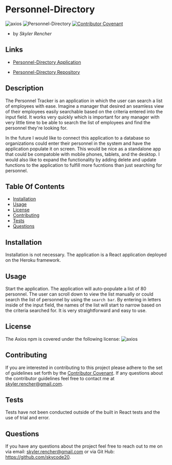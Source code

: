 # Personnel-Directory

  ![axios](https://img.shields.io/npm/l/axios)
  ![Personnel-Directory](https://img.shields.io/github/languages/top/skycode20/Personnel-Directory)
  [![Contributor Covenant](https://img.shields.io/badge/Contributor%20Covenant-v2.0%20adopted-ff69b4.svg)](code_of_conduct.md)

  - by *Skyler Rencher*

  ## Links

  * [Personnel-Directory Application](https://personnel-directory-sr.herokuapp.com/)

  * [Personnel-Directory Repository](https://github.com/skycode20/Personnel-Directory)
  
  ## Description    

  The Personnel Tracker is an application in which the user can search a list of employees with ease. Imagine a manager that desired an seamless view of their employees easily searchable based on the criteria entered into the input field. It works very quickly which is important for any manager with very little time to be able to search the list of employees and find the personnel they're looking for.

  In the future I would like to connect this application to a database so organizations could enter their personnel in the system and have the application populate it on screen. This would be nice as a standalone app that could be compatoble with mobile phones, tablets, and the desktop. I would also like to expand the functionality by adding delete and update functions to the application to fulfill more fucntions than just searching for personnel.

  ## Table Of Contents    

  * [Installation](#installation)
  * [Usage](#usage)
  * [License](#license)
  * [Contributing](#contributing)
  * [Tests](#tests)
  * [Questions](#questions)
  
  ## Installation    

  Installation is not necessary. The application is a React application deployed on the Heroku framework.

  ## Usage    

  Start the application. The application will auto-populate a list of 80 personnel. The user can scroll down to view the list manually or could search the list of personnel by using the `search bar`. By entering in letters inside of the input field, the names of the list will start to narrow based on the criteria searched for. It is very straightforward and easy to use.

  ## License    

  The Axios npm is covered under the following license: ![axios](https://img.shields.io/npm/l/axios)

  ## Contributing     

  If you are interested in contributing to this project please adhere to the set of guidelines set forth by the [Contributor Covenant](https://www.contributor-covenant.org/version/2/0/code_of_conduct/). If any questions about the contributor guidelines feel free to contact me at skyler.rencher@gmail.com.

  ## Tests    

  Tests have not been conducted outside of the built in React tests and the use of trial and error.

  ## Questions    

  If you have any questions about the project feel free to reach out to me on via email: skyler.rencher@gmail.com or via Git Hub: https://github.com/skycode20.

